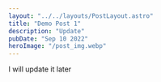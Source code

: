 ```yaml
---
layout: "../../layouts/PostLayout.astro"
title: "Demo Post 1"
description: "Update"
pubDate: "Sep 10 2022"
heroImage: "/post_img.webp"
---
```


I will update it later